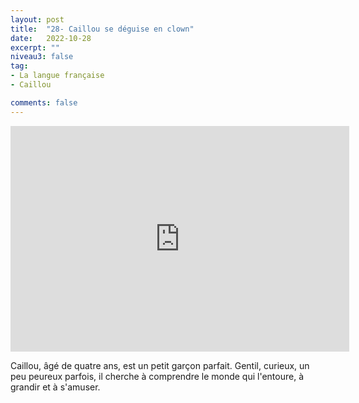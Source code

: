 ```yaml
---
layout: post
title:  "28- Caillou se déguise en clown"
date:   2022-10-28
excerpt: ""
niveau3: false
tag:
- La langue française
- Caillou

comments: false
---
```

<center>
<img style="display: none;" src="/assets/img/thumbnails/caillou-28.jpg" alt="" width="1" height="1">
<iframe width="542px" height="361px" src="https://www.youtube.com/embed/7QZzelySWF8?rel=0&controls=1&showinfo=0&modestbranding=1&enablejsapi=1" allowfullscreen frameborder="0" ></iframe></center>


Caillou, âgé de quatre ans, est un petit garçon parfait. Gentil, curieux, un peu peureux parfois, il cherche à comprendre le monde qui l'entoure, à grandir et à s'amuser.
